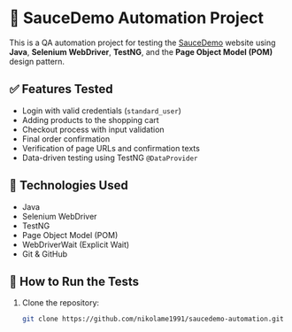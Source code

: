 # 🧪 SauceDemo Automation Project

This is a QA automation project for testing the [SauceDemo](https://www.saucedemo.com/) website using **Java**, **Selenium WebDriver**, **TestNG**, and the **Page Object Model (POM)** design pattern.

## ✅ Features Tested

- Login with valid credentials (`standard_user`)
- Adding products to the shopping cart
- Checkout process with input validation
- Final order confirmation
- Verification of page URLs and confirmation texts
- Data-driven testing using TestNG `@DataProvider`

## 🔧 Technologies Used

- Java
- Selenium WebDriver
- TestNG
- Page Object Model (POM)
- WebDriverWait (Explicit Wait)
- Git & GitHub

## 🚀 How to Run the Tests

1. Clone the repository:

   ```bash
   git clone https://github.com/nikolame1991/saucedemo-automation.git
